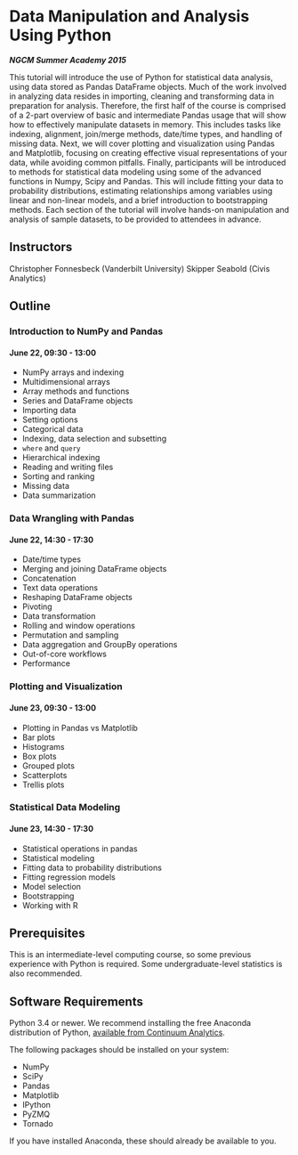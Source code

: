 # Data Manipulation and Analysis Using Python

***NGCM Summer Academy 2015***

This tutorial will introduce the use of Python for statistical data analysis, using data stored as Pandas DataFrame objects. Much of the work involved in analyzing data resides in importing, cleaning and transforming data in preparation for analysis. Therefore, the first half of the course is comprised of a 2-part overview of basic and intermediate Pandas usage that will show how to effectively manipulate datasets in memory. This includes tasks like indexing, alignment, join/merge methods, date/time types, and handling of missing data. Next, we will cover plotting and visualization using Pandas and Matplotlib, focusing on creating effective visual representations of your data, while avoiding common pitfalls. Finally, participants will be introduced to methods for statistical data modeling using some of the advanced functions in Numpy, Scipy and Pandas. This will include fitting your data to probability distributions, estimating relationships among variables using linear and non-linear models, and a brief introduction to bootstrapping methods. Each section of the tutorial will involve hands-on manipulation and analysis of sample datasets, to be provided to attendees in advance.

## Instructors

Christopher Fonnesbeck (Vanderbilt University)
Skipper Seabold (Civis Analytics)

## Outline

### Introduction to NumPy and Pandas

#### June 22, 09:30 - 13:00

* NumPy arrays and indexing
* Multidimensional arrays
* Array methods and functions
* Series and DataFrame objects
* Importing data
* Setting options
* Categorical data
* Indexing, data selection and subsetting
* `where` and `query`
* Hierarchical indexing
* Reading and writing files
* Sorting and ranking
* Missing data
* Data summarization

### Data Wrangling with Pandas

#### June 22, 14:30 - 17:30

* Date/time types
* Merging and joining DataFrame objects
* Concatenation
* Text data operations
* Reshaping DataFrame objects
* Pivoting
* Data transformation
* Rolling and window operations
* Permutation and sampling
* Data aggregation and GroupBy operations
* Out-of-core workflows
* Performance

### Plotting and Visualization

#### June 23, 09:30 - 13:00

* Plotting in Pandas vs Matplotlib
* Bar plots
* Histograms
* Box plots
* Grouped plots
* Scatterplots
* Trellis plots

### Statistical Data Modeling

#### June 23, 14:30 - 17:30

* Statistical operations in pandas
* Statistical modeling
* Fitting data to probability distributions
* Fitting regression models
* Model selection
* Bootstrapping
* Working with R

## Prerequisites

This is an intermediate-level computing course, so some previous experience with Python is required. Some undergraduate-level statistics is also recommended.

## Software Requirements

Python 3.4 or newer. We recommend installing the free Anaconda distribution of Python, [available from Continuum Analytics](https://store.continuum.io/cshop/anaconda/).

The following packages should be installed on your system:

* NumPy
* SciPy
* Pandas
* Matplotlib
* IPython
* PyZMQ
* Tornado

If you have installed Anaconda, these should already be available to you.
